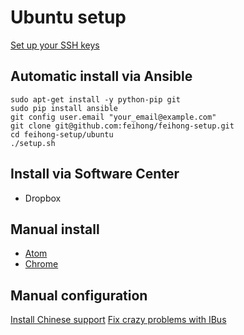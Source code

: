 Ubuntu setup
============

[Set up your SSH keys](https://help.github.com/articles/generating-ssh-keys/)

Automatic install via Ansible
-----------------------------

```
sudo apt-get install -y python-pip git
sudo pip install ansible
git config user.email "your_email@example.com"
git clone git@github.com:feihong/feihong-setup.git
cd feihong-setup/ubuntu
./setup.sh
```

Install via Software Center
---------------------------

- Dropbox

Manual install
--------------

- [Atom](https://atom.io/)
- [Chrome](https://www.google.com/chrome/#eula)

Manual configuration
--------------------

[Install Chinese support](http://www.pinyinjoe.com/linux/ubuntu-12-chinese-setup.htm)
[Fix crazy problems with IBus](http://www.pinyinjoe.com/faq/ubuntu-1404-chinese-ime-problems-faq.htm)
